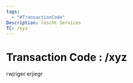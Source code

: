 ```yaml
---
tags:
  - "#TransactionCode"
Description: löscht Services
TC: /xyz
---
```


# Transaction Code : /xyz
rwjriger
erjiegr
